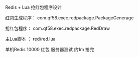 Redis + Lua 抢红包程序设计

红包生成程序： com.qf58.exec.redpackage.PackageGenerage

抢红包程序： com.qf58.exec.redpackage.RedDraw

主Lua脚本 ： red/red.lua

单机Redis
10000 红包 服务器测试 约1m 抢完